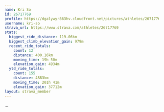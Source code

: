 ```yaml
---
name: Kri So
id: 26717769
profile: https://dgalywyr863hv.cloudfront.net/pictures/athletes/26717769/7761026/13/large.jpg
username: kri-so
strava_url: https://www.strava.com/athletes/26717769
stats:
  biggest_ride_distance: 119.06km
  biggest_climb_elevation_gain: 979m
  recent_ride_totals:
    count: 12
    distance: 400.16km
    moving_time: 19h 50m
    elevation_gain: 4934m
  ytd_ride_totals:
    count: 155
    distance: 4883km
    moving_time: 201h 41m
    elevation_gain: 37712m
layout: strava_member
--- 
```

...
